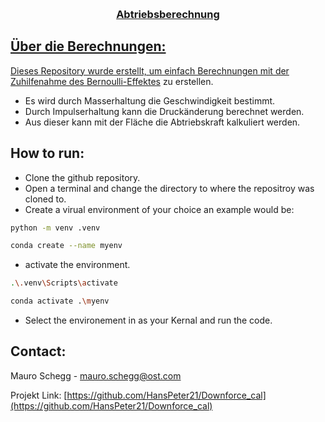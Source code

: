 <!-- Improved compatibility of back to top link: See: https://github.com/othneildrew/Best-README-Template/pull/73 -->
<a id="readme-top"></a>
<!--
*** Thanks for checking out the Best-README-Template. If you have a suggestion
*** that would make this better, please fork the repo and create a pull request
*** or simply open an issue with the tag "enhancement".
*** Don't forget to give the project a star!
*** Thanks again! Now go create something AMAZING! :D
-->


<!-- PROJECT LOGO -->
<br />
<div align="center">
  <a href="https://github.com/HansPeter21/Downforce_cal">

  <h3 align="center">Abtriebsberechnung</h3>

</div>

<!-- ABOUT THE PROJECT -->
## Über die Berechnungen:
Dieses Repository wurde erstellt, um einfach Berechnungen mit der Zuhilfenahme des [Bernoulli-Effektes](https://www.leifiphysik.de/mechanik/stroemungslehre/grundwissen/bernoulli-gleichung) zu erstellen. 
- Es wird durch Masserhaltung die Geschwindigkeit bestimmt.
- Durch Impulserhaltung kann die Druckänderung berechnet werden.
- Aus dieser kann mit der Fläche die Abtriebskraft kalkuliert werden.

<!-- HOW TO RUN -->
## How to run:
- Clone the github repository.
- Open a terminal and change the directory to where the repositroy was cloned to.
- Create a virual environment of your choice an example would be:  

```bash
python -m venv .venv
```
```bash
conda create --name myenv
```
- activate the environment.
```bash
.\.venv\Scripts\activate
```
```bash
conda activate .\myenv
```
- Select the environement in as your Kernal and run the code.
<!-- CONTACT -->
## Contact:

Mauro Schegg  - mauro.schegg@ost.com

Projekt Link: [https://github.com/HansPeter21/Downforce_cal](https://github.com/HansPeter21/Downforce_cal)


